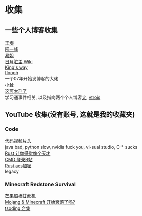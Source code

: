 # 收集
## 一些个人博客收集
[王垠](http://www.yinwang.org/)<br>
[阮一峰](http://ruanyifeng.com/blog/)<br>
[易姐](https://shakaianee.top/)<br>
[日月脏主 Wiki](https://moonboos.fandom.com/zh/wiki/%E6%98%8E%E6%9C%88%E5%BA%84%E4%B8%BB_Wiki)<br>
[King's way](https://blog.stdio.io/1385)<br>
[floooh](https://floooh.github.io/)<br>
一个07年开始发博客的大佬<br>
[小耸](https://xiaosong.fun/)<br>
[这可太刑了](https://piaogewala.ga/)<br>
学习通事件相关, 以及指向两个个人博客[犬](https://moedog.org/787.html), [vtrois](https://www.vtrois.com/)<br>

## YouTube 收集(没有账号, 这就是我的收藏夹)
### Code
[代码视频片头](https://youtu.be/gG00NgcdNEk)<br>
java bad, python slow, nvidia fuck you, vi-sual studio, C艹 sucks<br>
[Rust 让你感觉像个天才](https://youtu.be/0rJ94rbdteE)<br>
[CMD 登录B站](https://youtu.be/nfF91Z6fqGk)<br>
[Rust aes加密](https://youtu.be/l0AmlU-4IRM)<br>
legacy<br>
### Minecraft Redstone Survival
[芒果超棒甘蔗机](https://youtu.be/-mzdU-mk7JA)<br>
[Mojang & Minecraft 开始衰落了吗?](https://youtu.be/VKydXD6Lr20)<br>
[tsoding 合集](https://www.youtube.com/watch?v=vFB0Ot-ZdIM&list=RDCMUCrqM0Ym_NbK1fqeQG2VIohg)<br>
